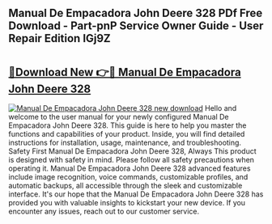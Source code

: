 ## Manual De Empacadora John Deere 328 PDf Free Download - Part-pnP Service Owner Guide - User Repair Edition IGj9Z

# <h2><a href="http://bc9100.oget.top/?id=Manual+De+Empacadora+John+Deere+328">🔗Download New 👉🔴 Manual De Empacadora John Deere 328</a></h2>

[![Manual De Empacadora John Deere 328 new download](https://i.imgur.com/5g1atiW.png)](http://bc9100.oget.top/?id=Manual+De+Empacadora+John+Deere+328)
Hello and welcome to the user manual for your newly configured Manual De Empacadora John Deere 328. This guide is here to help you master the functions and capabilities of your product. Inside, you will find detailed instructions for installation, usage, maintenance, and troubleshooting. Safety First Manual De Empacadora John Deere 328, Always This product is designed with safety in mind. Please follow all safety precautions when operating it. Manual De Empacadora John Deere 328 advanced features include image recognition, voice commands, customizable profiles, and automatic backups, all accessible through the sleek and customizable interface. It's our hope that the Manual De Empacadora John Deere 328 has provided you with valuable insights to kickstart your new device. If you encounter any issues, reach out to our customer service.
